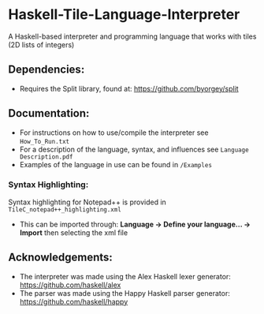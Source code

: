 # Haskell-Tile-Language-Interpreter
A Haskell-based interpreter and programming language that works with tiles (2D lists of integers)

## Dependencies:
- Requires the Split library, found at: https://github.com/byorgey/split

## Documentation:
- For instructions on how to use/compile the interpreter see `How_To_Run.txt`
- For a description of the language, syntax, and influences see `Language Description.pdf`
- Examples of the language in use can be found in `/Examples`

### Syntax Highlighting:
Syntax highlighting for Notepad++ is provided in `TileC_notepad++_highlighting.xml`
- This can be imported through:  **Language -> Define your language... -> Import**  then selecting the xml file

## Acknowledgements:
- The interpreter was made using the Alex Haskell lexer generator: https://github.com/haskell/alex
- The parser was made using the Happy Haskell parser generator: https://github.com/haskell/happy
